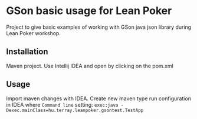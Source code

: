 # GSon basic usage for Lean Poker

Project to give basic examples of working with GSon java json library during Lean Poker workshop.

## Installation

Maven project. Use Intellij IDEA and open by clicking on the pom.xml


## Usage

Import maven changes with IDEA.
Create new maven type run configuration in IDEA where ```Command line``` setting:
```exec:java -Dexec.mainClass=hu.terray.leanpoker.gsontest.TestApp```